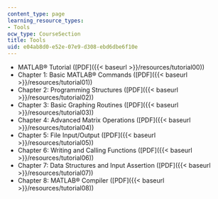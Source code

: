 ```yaml
---
content_type: page
learning_resource_types:
- Tools
ocw_type: CourseSection
title: Tools
uid: e04ab8d0-e52e-07e9-d308-ebd6dbe6f10e
---
```


*   MATLAB® Tutorial ([PDF]({{< baseurl >}}/resources/tutorial00))
*   Chapter 1: Basic MATLAB® Commands ([PDF]({{< baseurl >}}/resources/tutorial01))
*   Chapter 2: Programming Structures ([PDF]({{< baseurl >}}/resources/tutorial02))
*   Chapter 3: Basic Graphing Routines ([PDF]({{< baseurl >}}/resources/tutorial03))
*   Chapter 4: Advanced Matrix Operations ([PDF]({{< baseurl >}}/resources/tutorial04))
*   Chapter 5: File Input/Output ([PDF]({{< baseurl >}}/resources/tutorial05))
*   Chapter 6: Writing and Calling Functions ([PDF]({{< baseurl >}}/resources/tutorial06))
*   Chapter 7: Data Structures and Input Assertion ([PDF]({{< baseurl >}}/resources/tutorial07))
*   Chapter 8: MATLAB® Compiler ([PDF]({{< baseurl >}}/resources/tutorial08))